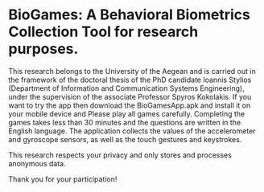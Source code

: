 # BioGames: A Behavioral Biometrics Collection Tool for research purposes.

This research belongs to the University of the Aegean and is carried out in the framework of the doctoral thesis of the PhD candidate Ioannis Stylios (Department of  Information and Communication Systems Engineering),  under the supervision of the associate Professor Spyros Kokolakis. 
If you want to try the app then download the BioGamesApp.apk and install it on your mobile device and Please play all games carefully. Completing the games takes less than 30 minutes and the questions are written in the English language. Τhe application collects the values of the accelerometer and gyroscope sensors, as well as the touch gestures and keystrokes. 

This research respects your privacy and only stores and processes anonymous data.

Thank you for your participation!

